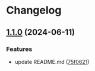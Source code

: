 # Changelog

## [1.1.0](https://github.com/runenielsen/release-please-test/compare/rune-service-3-v1.0.0...rune-service-3-v1.1.0) (2024-06-11)


### Features

* update README.md ([75f0621](https://github.com/runenielsen/release-please-test/commit/75f0621715a1975e8ff96a5e759065db072a7885))
